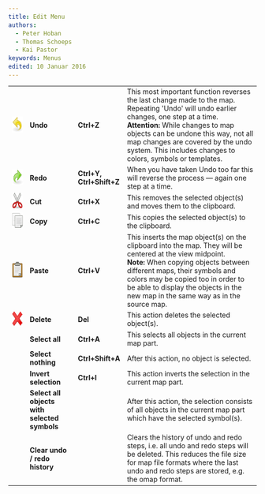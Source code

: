 ```yaml
---
title: Edit Menu
authors:
  - Peter Hoban
  - Thomas Schoeps
  - Kai Pastor
keywords: Menus
edited: 10 Januar 2016
---
```


<table>
<tr>
<td width="40"><img class="small" src="../mapper-images/undo.png" width="32" height="32" border="0" alt="" /></td>
<td width="100"><b>Undo</b></td>
<td width="70"><b>Ctrl+Z</b></td>
<td width="400">This most important function reverses the last change made to the map. Repeating 'Undo' will undo earlier changes, one step at a time.<br/>
<b>Attention:</b> While changes to map objects can be undone this way, not all map changes are covered by the undo system. This includes changes to colors, symbols or templates.</td>
</tr>
<tr>
<td><img class="small" src="../mapper-images/redo.png" width="32" height="32" border="0" alt="" /></td>
<td><b>Redo</b></td>
<td><b>Ctrl+Y, Ctrl+Shift+Z</b></td>
<td>When you have taken Undo too far this will reverse the process &#8212; again one step at a time.</td>
</tr>
<tr>
<td><img class="small" src="../mapper-images/cut.png" width="32" height="32" border="0" alt="" /></td>
<td><b>Cut</b></td>
<td><b>Ctrl+X</b></td>
<td>This removes the selected object(s) and moves them to the clipboard.</td>
</tr>
<tr>
<td><img class="small" src="../mapper-images/copy.png" width="32" height="32" border="0" alt="" /></td>
<td><b>Copy</b></td>
<td><b>Ctrl+C</b></td>
<td>This copies the selected object(s) to the clipboard.</td>
</tr>
<tr>
<td><img class="small" src="../mapper-images/paste.png" width="32" height="32" border="0" alt="" /></td>
<td><b>Paste</b></td>
<td><b>Ctrl+V</b></td>
<td>This inserts the map object(s) on the clipboard into the map. They will be centered at the view midpoint.<br/>
<b>Note:</b> When copying objects between different maps, their symbols and colors may be copied too in order to be able to display the objects in the new map in the same way as in the source map.</td>
</tr>
<tr>
<td><img class="small" src="../mapper-images/delete.png" width="32" height="32" border="0" alt="" /></td>
<td><b>Delete</b></td>
<td><b>Del</b></td>
<td>This action deletes the selected object(s).</td>
</tr>
<tr>
<td></td>
<td><b>Select all</b></td>
<td><b>Ctrl+A</b></td>
<td>This selects all objects in the current map part.</td>
</tr>
<tr>
<td></td>
<td><b>Select nothing</b></td>
<td><b>Ctrl+Shift+A</b></td>
<td>After this action, no object is selected.</td>
</tr>
<tr>
<td></td>
<td><b>Invert selection</b></td>
<td><b>Ctrl+I</b></td>
<td>This action inverts the selection in the current map part.</td>
</tr>
<tr>
<td></td>
<td><b>Select all objects with selected symbols</b></td>
<td></td>
<td>After this action, the selection consists of all objects in the current map part which have the selected symbol(s).</td>
</tr>
<tr>
<td></td>
<td><b>Clear undo / redo history</b></td>
<td></td>
<td>Clears the history of undo and redo steps, i.e. all undo and redo steps will be deleted. This reduces the file size for map file formats where the last undo and redo steps are stored, e.g. the omap format.</td>
</tr>
</table>
